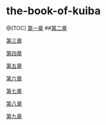# the-book-of-kuiba

@[TOC]
[第一章](https://github.com/MiuNice/the-book-of-kuiba/tree/master/chapter1)
##[第二章](https://github.com/MiuNice/the-book-of-kuiba/tree/master/chapter2)

[第三章](https://github.com/MiuNice/the-book-of-kuiba/tree/master/chapter3)

[第四章](https://github.com/MiuNice/the-book-of-kuiba/tree/master/chapter4)

[第五章](https://github.com/MiuNice/the-book-of-kuiba/tree/master/chapter5)

[第六章](https://github.com/MiuNice/the-book-of-kuiba/tree/master/chapter6)

[第七章](https://github.com/MiuNice/the-book-of-kuiba/tree/master/chapter7)

[第八章](https://github.com/MiuNice/the-book-of-kuiba/tree/master/chapter8)

[第九章](https://github.com/MiuNice/the-book-of-kuiba/tree/master/chapter9)
